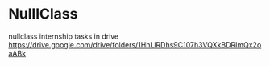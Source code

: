 # NulllClass

 nullclass internship tasks in drive 
 https://drive.google.com/drive/folders/1HhLlRDhs9C107h3VQXkBDRImQx2oaABk
